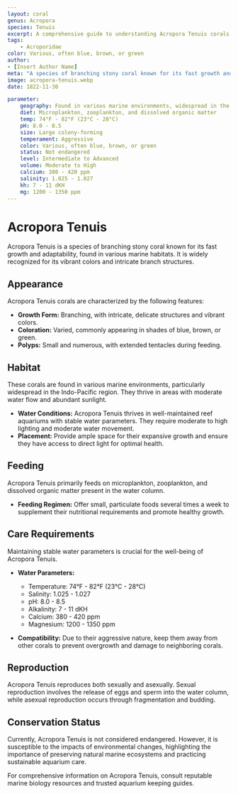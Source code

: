 ```yaml
---
layout: coral
genus: Acropora
species: Tenuis
excerpt: A comprehensive guide to understanding Acropora Tenuis corals, their habitat, care requirements, and conservation status.
tags:
    - Acroporidae
color: Various, often blue, brown, or green
author:
- [Insert Author Name]
meta: "A species of branching stony coral known for its fast growth and adaptability, found in various marine habitats."
image: acropora-tenuis.webp
date: 1822-11-30

parameter:
    geography: Found in various marine environments, widespread in the Indo-Pacific region
    diet: Microplankton, zooplankton, and dissolved organic matter
    temp: 74°F - 82°F (23°C - 28°C)
    pH: 8.0 - 8.5
    size: Large colony-forming
    temperament: Aggressive
    color: Various, often blue, brown, or green
    status: Not endangered
    level: Intermediate to Advanced
    volume: Moderate to High
    calcium: 380 - 420 ppm
    salinity: 1.025 - 1.027
    kh: 7 - 11 dKH
    mg: 1200 - 1350 ppm
---
```


# Acropora Tenuis

Acropora Tenuis is a species of branching stony coral known for its fast growth and adaptability, found in various marine habitats. It is widely recognized for its vibrant colors and intricate branch structures.

## Appearance

Acropora Tenuis corals are characterized by the following features:

- **Growth Form:** Branching, with intricate, delicate structures and vibrant colors.
- **Coloration:** Varied, commonly appearing in shades of blue, brown, or green.
- **Polyps:** Small and numerous, with extended tentacles during feeding.

## Habitat

These corals are found in various marine environments, particularly widespread in the Indo-Pacific region. They thrive in areas with moderate water flow and abundant sunlight.

- **Water Conditions:** Acropora Tenuis thrives in well-maintained reef aquariums with stable water parameters. They require moderate to high lighting and moderate water movement.
- **Placement:** Provide ample space for their expansive growth and ensure they have access to direct light for optimal health.

## Feeding

Acropora Tenuis primarily feeds on microplankton, zooplankton, and dissolved organic matter present in the water column.

- **Feeding Regimen:** Offer small, particulate foods several times a week to supplement their nutritional requirements and promote healthy growth.

## Care Requirements

Maintaining stable water parameters is crucial for the well-being of Acropora Tenuis.

- **Water Parameters:**
  - Temperature: 74°F - 82°F (23°C - 28°C)
  - Salinity: 1.025 - 1.027
  - pH: 8.0 - 8.5
  - Alkalinity: 7 - 11 dKH
  - Calcium: 380 - 420 ppm
  - Magnesium: 1200 - 1350 ppm

- **Compatibility:** Due to their aggressive nature, keep them away from other corals to prevent overgrowth and damage to neighboring corals.

## Reproduction

Acropora Tenuis reproduces both sexually and asexually. Sexual reproduction involves the release of eggs and sperm into the water column, while asexual reproduction occurs through fragmentation and budding.

## Conservation Status

Currently, Acropora Tenuis is not considered endangered. However, it is susceptible to the impacts of environmental changes, highlighting the importance of preserving natural marine ecosystems and practicing sustainable aquarium care.

For comprehensive information on Acropora Tenuis, consult reputable marine biology resources and trusted aquarium keeping guides.
